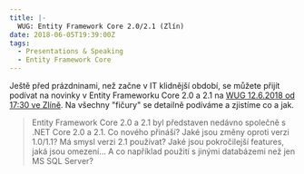 ```yaml
---
title: |-
  WUG: Entity Framework Core 2.0/2.1 (Zlín)
date: 2018-06-05T19:39:00Z
tags:
  - Presentations & Speaking
  - Entity Framework Core
---
```

Ještě před prázdninami, než začne v IT klidnější období, se můžete přijít podívat na novinky v Entity Frameworku Core 2.0 a 2.1 na [WUG 12.6.2018 od 17:30 ve Zlíně][1]. Na všechny "fičury" se detailně podíváme a zjistíme co a jak.

> Entity Framework Core 2.0 a 2.1 byl představen nedávno společně s .NET Core 2.0 a 2.1. Co nového přináší? Jaké jsou změny oproti verzi 1.0/1.1? Má smysl verzi 2.1 používat? Jaké jsou pokročilejší features, jaká jsou omezení... A co například použití s jinými databázemi než jen MS SQL Server?

[1]: https://www.wug.cz/zlin/akce/1066-Entity-Framework-Core-2-0